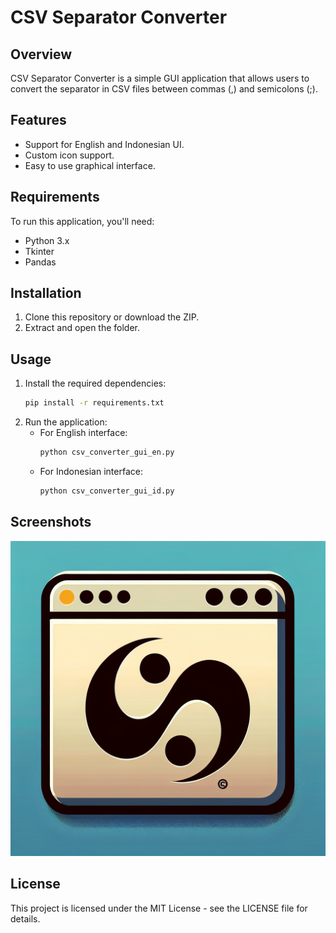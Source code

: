 # CSV Separator Converter

## Overview
CSV Separator Converter is a simple GUI application that allows users to convert the separator in CSV files between commas (,) and semicolons (;).

## Features
- Support for English and Indonesian UI.
- Custom icon support.
- Easy to use graphical interface.

## Requirements
To run this application, you'll need:
- Python 3.x
- Tkinter
- Pandas

## Installation
1. Clone this repository or download the ZIP.
2. Extract and open the folder.

## Usage
1. Install the required dependencies:
   ```bash
   pip install -r requirements.txt
   ```
2. Run the application:
   - For English interface:
     ```bash
     python csv_converter_gui_en.py
     ```
   - For Indonesian interface:
     ```bash
     python csv_converter_gui_id.py
     ```

## Screenshots
![Application Interface](logo.png)

## License
This project is licensed under the MIT License - see the LICENSE file for details.
```
